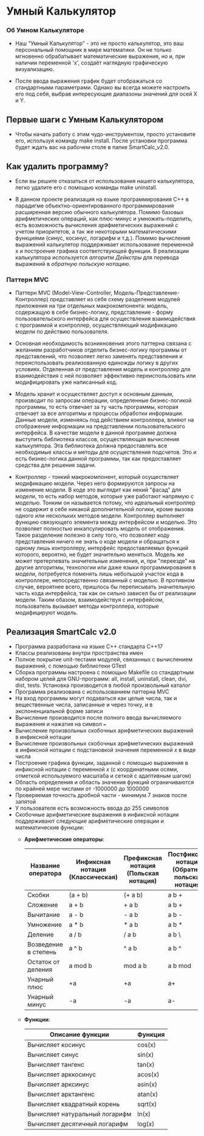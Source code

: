 # Умный Калькулятор
### Об Умном Калькуляторе
- Наш "Умный Калькулятор" - это не просто калькулятор, это ваш персональный помощник в мире математики. Он не только мгновенно обрабатывает математические выражения, но и, при наличии переменной 'x', создаёт наглядную графическую визуализацию.

- После ввода выражения график будет отображаться со стандартными параметрами. Однако вы всегда можете настроить его под себя, выбрав интересующие диапазоны значений для осей X и Y.

## Первые шаги с Умным Калькулятором
- Чтобы начать работу с этим чудо-инструментом, просто установите его, используя команду make install. После установки программа будет ждать вас на рабочем столе в папке SmartCalc_v2.0.

## Как удалить программу?
- Если вы решите отказаться от использования нашего калькулятора, легко удалите его с помощью команды make uninstall.


- В данном проекте реализация на языке программирования С++ в парадигме объектно-ориентированного программирования расширенная версию обычного калькулятора. Помимо базовых арифметических операций, как плюс-минус и умножить-поделить, есть возможность вычисления арифметических выражений с учетом приоритетов, а так же некоторыми математическими функциями (синус, косинус, логарифм и т.д.). Помимо вычисления выражений калькулятор поддерживает использование переменной x и построение графика соответствующей функции. В реализации калькулятора используется *алгоритм Дейкстры* для перевода выражений в *обратную польскую нотацию*.

### Паттерн MVC

- Паттерн MVC (Model-View-Controller, Модель-Представление-Контроллер) представляет из себя схему разделения модулей приложения на три отдельных макрокомпонента: модель, содержащую в себе бизнес-логику, представление - форму пользовательского интерфейса для осуществления взаимодействия с программой и контроллер, осуществляющий модификацию модели по действию пользователя.

- Основная необходимость возникновения этого паттерна связана с желанием разработчиков отделить бизнес-логику программы от представлений, что позволяет легко заменять представления и переиспользовать реализованную единожды логику в других условиях. Отделенная от представления модель и контроллер для взаимодействия с ней позволяет эффективно переиспользовать или модифицировать уже написанный код. 

- Модель хранит и осуществляет доступ к основным данным, производит по запросам операции, определенные бизнес-логикой программы, то есть отвечает за ту часть программы, которая отвечает за все алгоритмы и процессы обработки информации. Данные модели, изменяясь под действием контроллера, влияют на отображение информации на представлении пользовательского интерфейса. В качестве модели в данной программе должна выступить библиотека классов, осуществляющая вычисления калькулятора. Эта библиотека должна предоставлять все необходимые классы и методы для осуществления подсчетов. Это и есть бизнес-логика данной программы, так как предоставляет средства для решения задачи. 

- Контроллер - тонкий макрокомпонент, который осуществляет модификацию модели. Через него формируются запросы на изменение модели. В коде это выглядит как некий "фасад" для модели, то есть набор методов, которые уже работают напрямую с моделью. Тонким он называется потому, что идеальный контроллер не содержит в себе никакой дополнительной логики, кроме вызова одного или нескольких методов модели. Контроллер выполняет функцию связующего элемента между интерфейсом и моделью. Это позволяет полностью инкапсулировать модель от отображения. Такое разделение полезно в силу того, что позволяет коду представления ничего не знать о коде модели и обращаться к одному лишь контроллеру, интерфейс предоставляемых функций которого, вероятно, не будет значительно меняться. Модель же может претерпевать значительные изменения, и, при "переезде" на другие алгоритмы, технологии или даже языки программирования в модели, потребуется поменять лишь небольшой участок кода в контроллере, непосредственно связанный с моделью. В противном случае, вероятнее всего, пришлось бы переписывать значительную часть кода интерфейса, так как он сильно зависел бы от реализации модели. Таким обазом, взаимодействуя с интерфейсом, пользователь вызывает методы контроллера, которые модифицируют модель.


## Реализация SmartCalc v2.0

- Программа разработана на языке C++ стандарта C++17
- Классы реализованы внутри пространства имен
- Полное покрытие unit-тестами модулей, связанных с вычислением выражений, c помощью библиотеки GTest
- Сборка программы настроена с помощью Makefile со стандартным набором целей для GNU-программ: all, install, uninstall, clean, dvi, dist, tests. Установка производится в любой произвольный каталог
- Программа реализована с использованием паттерна MVC
- На вход программы могут подаваться как целые числа, так и вещественные числа, записанные и через точку, и в экспоненциальной форме записи
- Вычисление производится после полного ввода вычисляемого выражения и нажатия на символ `=`
- Вычисление произвольных скобочных арифметических выражений в инфиксной нотации
- Вычисление произвольных скобочных арифметических выражений в инфиксной нотации с подстановкой значения переменной _x_ в виде числа
- Построение графика функции, заданной с помощью выражения в инфиксной нотации с переменной _x_  (с координатными осями, отметкой используемого масштаба и сеткой с адаптивным шагом)
- Область определения и область значения функций ограничиваются по крайней мере числами от -1000000 до 1000000
- Проверяемая точность дробной части - минимум 7 знаков после запятой
- У пользователя есть возможность ввода до 255 символов
- Скобочные арифметические выражения в инфиксной нотации поддерживают следующие арифметические операции и математические функции:
    - **Арифметические операторы**:

        | Название оператора | Инфиксная нотация <br /> (Классическая) | Префиксная нотация <br /> (Польская нотация) |  Постфиксная нотация <br /> (Обратная польская нотация) |
        | ------ | ------ | ------ | ------ |
        | Скобки | (a + b) | (+ a b) | a b + |
        | Сложение | a + b | + a b | a b + |
        | Вычитание | a - b | - a b | a b - |
        | Умножение | a * b | * a b | a b * |
        | Деление | a / b | / a b | a b \ |
        | Возведение в степень | a ^ b | ^ a b | a b ^ |
        | Остаток от деления | a mod b | mod a b | a b mod |
        | Унарный плюс | +a | +a | a+ |
        | Унарный минус | -a | -a | a- |

        

    - **Функции**:
  
        | Описание функции | Функция |   
        | ---------------- | ------- |  
        | Вычисляет косинус | cos(x) |   
        | Вычисляет синус | sin(x) |  
        | Вычисляет тангенс | tan(x) |  
        | Вычисляет арккосинус | acos(x) | 
        | Вычисляет арксинус | asin(x) | 
        | Вычисляет арктангенс | atan(x) |
        | Вычисляет квадратный корень | sqrt(x) |
        | Вычисляет натуральный логарифм | ln(x) | 
        | Вычисляет десятичный логарифм | log(x) |
